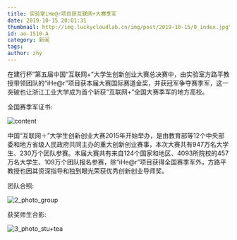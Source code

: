 ```yaml
---
title: 实验室iHe@r项目获互联网+大赛季军
date: 2019-10-15 20:01:31
thumbnail: http://img.luckycloudlab.cn/img/post/2019-10-15/0_index.jpg\
id: ao-1510-A
category: 新闻
tags:
author: zhy
---
```

在建行杯”第五届中国“互联网+”大学生创新创业大赛总决赛中，由实验室方路平教授带领团队的“iHe@r”项目获本届大赛国际赛道金奖，并获冠军争夺赛季军，这一突破也让浙江工业大学成为首个斩获“互联网+”全国大赛季军的地方高校。
<!--more-->
全国赛季军证书:

![content](http://img.luckycloudlab.cn/img/post/2019-10-15/content.jpg)

中国“互联网＋”大学生创新创业大赛2015年开始举办，是由教育部等12个中央部委和地方省级人民政府共同主办的重大创新创业赛事，本次大赛共有947万名大学生、230万个团队参赛。本届大赛共有来自124个国家和地区、4093所院校的457万名大学生、109万个团队报名参赛，除“iHe@r”项目获得全国赛季军外，方路平教授也因其资深指导和独到眼光荣获优秀创新创业导师奖。

团队合照: 

![2_photo_group](https://www.zjut.edu.cn/UploadFile/jsp/upload/image/20191016/1571232993125036472.jpg)

获奖师生合影:

![3_photo_stu+tea](http://www.zjut.edu.cn/UploadFile/jsp/upload/image/20191016/1571235977234066677.jpg)
